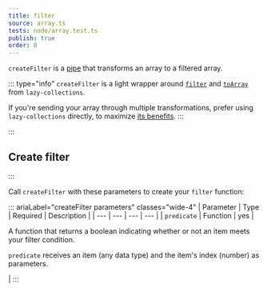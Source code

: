 ```yaml
---
title: filter
source: array.ts
tests: node/array.test.ts
publish: true
order: 0
---
```


`createFilter` is a [pipe](/docs/logic/pipes-overview) that transforms an array to a filtered array.

::: type="info"
`createFilter` is a light wrapper around [`filter`](https://github.com/RobinMalfait/lazy-collections#filter) and [`toArray`](https://github.com/RobinMalfait/lazy-collections#toarray) from `lazy-collections`.

If you're sending your array through multiple transformations, prefer using `lazy-collections` directly, to maximize [its benefits](https://alexvipond.dev/blog/im-obsessed-with-lazy-collections).
:::


:::
## Create filter
:::

Call `createFilter` with these parameters to create your `filter` function:

::: ariaLabel="createFilter parameters" classes="wide-4"
| Parameter | Type | Required | Description |
| --- | --- | --- | --- |
| `predicate` | Function | yes | <p>A function that returns a boolean indicating whether or not an item meets your filter condition.</p><p>`predicate` receives an item (any data type) and the item's index (number) as parameters.</p> |
:::

